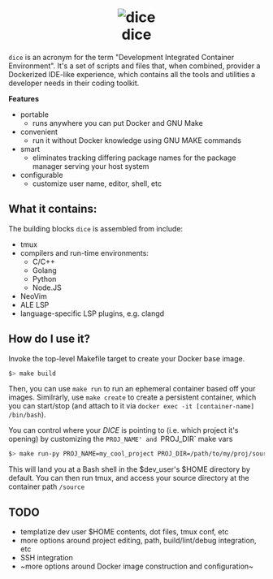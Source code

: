 <h1 align="center">
<img src="https://user-images.githubusercontent.com/4662876/224566650-a840d55d-e015-44e1-b755-d5b3acc6bb2f.png" alt="dice">
     <div><strong>dice</strong></div>
</h1>

`dice` is an acronym for the term "Development Integrated Container Environment". It's a set of scripts and files that, when combined, provider a Dockerized IDE-like experience, which contains all the tools and utilities a developer needs in their coding toolkit.

**Features**
- portable
  - runs anywhere you can put Docker and GNU Make
- convenient
  - run it without Docker knowledge using GNU MAKE commands
- smart
  - eliminates tracking differing package names for the package manager serving your host system
- configurable
  - customize user name, editor, shell, etc

## What it contains:
The building blocks `dice` is assembled from include:
- tmux
- compilers and run-time environments:
  - C/C++
  - Golang
  - Python
  - Node.JS
- NeoVim
- ALE LSP
- language-specific LSP plugins, e.g. clangd

## How do I use it?
Invoke the top-level Makefile target  to create your Docker base image.
```bash
$> make build 
```

Then, you can use `make run` to run an ephemeral container based off your images. Similrarly, use `make create` to create a persistent container, which you can start/stop (and attach to it via `docker exec -it [container-name] /bin/bash`).

You can control where your _DICE_ is pointing to (i.e. which project it's opening) by customizing the `PROJ_NAME' and `PROJ_DIR` make vars
```bash
$> make run-py PROJ_NAME=my_cool_project PROJ_DIR=/path/to/my/proj/source
```
This will land you at a Bash shell in the $dev_user's $HOME directory by default. You can then run tmux, and access your source directory at the container path `/source`

## TODO
- templatize dev user $HOME contents, dot files, tmux conf, etc
- more options around project editing, path, build/lint/debug integration, etc
- SSH integration
- ~more options around Docker image construction and configuration~
